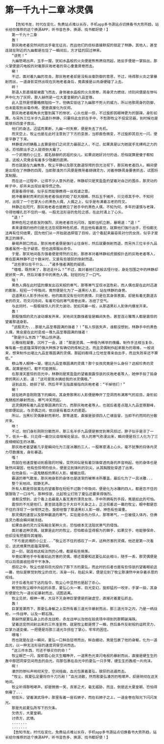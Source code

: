 # 第一千九十二章 冰灵偶
        【告知书友，时代在变化，免费站点难以长存，手机app多书源站点切换看书大势所趋，站长给你推荐的这个换源APP，听书音色多、换源、找书都好使！】
       第一千九十二章
       轰！
       那灰袍老者突然间的出手毫无征兆，而且他们的目标直接默契的锁定了林静，其他人，甚至连就在附近的九幽都是在怔了一瞬间后，方才猛的回过神来。
       “该死！”
       九幽怒喝出声，玉手一握，犹如水晶般的火炎便是熊熊燃烧而起，她反手便是一掌拍出，那火掌便是闪电般的对着那灰袍老者的背心重重席卷而去。
       唰！
       不过，面对着九幽的攻击，那灰袍老者却是没有丝毫防御的意思，不过，待得那火炎之掌暴射而出，一道身影突然出现在灰袍老者身后，竟直接是以肉身硬碰了上去。
       砰！
       那道人影直接是被震飞而去，身体被水晶般的火炎席卷，周身灵力燃烧，顷刻间便是在惨叫声中化为了灰烬，那人赫然是一位大夏皇朝的八品至尊。
       此人显然是想要略微阻挡一下，但确实低估了九幽那不死火的威力，所以他那周身的防御，也未能取到丝毫作用，便是直接化为灰烬。
       那灰袍老者眼角余光瞥到属下的惨状，心头也是一惊，不过旋即其眼神更为的狠辣，身形如鹰，与另外三位半步九品直扑林静，只要将此女抓在手中，不愁那牧尘不投鼠忌器，到时候也是能够将四皇子救出。
       他们的身法，迅猛而果断，九幽一时失察，便是失去了先机。
       而天空上，牧尘也是在此时注意到了下方的变故，当即面色微变，不过旋即其目光一闪，便是平静了下来。
       林静或许的确看上去算是他们之间灵力最弱之人，不过，如果真是以为她就手无缚鸡之力的话，恐怕那出手之人就得倒大霉了。
       一个武境的小公主，威名赫赫的武祖的女儿，如果说她好对付的话，恐怕就算是傻子都知道，这般人究竟会有着多少隐藏的底牌。
       而也就是在九幽焦急，牧尘平静以及那无数道惊愕的目光注视下，那灰袍老者四人，瞬间便是出现在了林静的四周，当即那凌厉爪风便是携带着磅礴灵力，对着林静周身要害抓去，试图将其制服。
       而在这一过程中，让得不少人意外的是，林静却只是笑盈盈的望着对自己的围杀，那灵动的眸子中，却并未出现丝毫惊慌之色。
       若是看得仔细，似乎反而能够瞧得一丝戏谑之意。
       她冲着暴射而来的灰袍老者俏皮的眨了眨大眼睛，然后玉手摊开，只见得其手中，不知何时，出现了一个巴掌大小的黑色人偶，人偶之上，似乎是布满着古老的符文。
       林静近在咫尺，那灰袍老者也是瞧见了她手中的黑色人偶，不知为何，多年的谨慎与老辣，令得他瞳孔忍不住的一缩，一股无法形容的危险之感，在此时涌上了心头。
       “退！”
       那种危险之感愈发的强烈，灰袍老者目光闪烁，旋即当机立断，暴喝道：“退！”
       素来谨慎的他终归是无法忽视那种危机感，而且他有着直觉，就算他们强行出手，恐怕都无法再有任何结果，因为他们从一开始就选择错了目标，这个看起来最容易对付的女孩，似乎才是真正的棘手。
       暴喝声脱口而出，那灰袍老者便是强行止住身形，然后就要倒射而退，而另外三位半步九品强者虽然一肚子疑惑，但也选择服从命令。
       于是，那天地间各方强者便是愕然的见到，那原本对着林静如虎狼般扑去的灰袍老者等人，竟在距离林静不过十数米时，又是有些狼狈的倒射而退。
       “这些家伙在干什么...”诸多强者满脸的疑惑。
       “嘻嘻，既然来了，那还走什么？”不过，面对着他们这般古怪行径，身处包围之中的林静却是娇笑一声，然后对着手中的黑色人偶，轻轻的吐了一口气。
       嗡！
       黑色人偶在此时猛的爆发出滔天般的寒气，那等寒气呈现冰蓝色彩，而人偶也是在此时迅速的膨胀，短短一个呼吸间，竟然便是化为了一道黑衫人影，站在林静的身旁。
       这道黑衫人影手持长枪，他的面庞没有任何的表情，只是在其身体表面，却是有着无数道古老的符文，符文闪烁间，有着可怕的寒气席卷出来，冻结了空气。
       与此同时，一股极端惊人的灵力波动，犹如风暴一般，从那道黑衫人影体内爆发开来。
       轰！
       那股强悍的灵力波动爆发开来，天地间无数强者皆是瞬间失色，甚至连沁雅等人都是震惊的望着那道身影。
       “这股灵力...那是九品至尊圆满的强者？！”有人惊骇失声，谁都没想到，林静手中的黑色人偶，竟会是在此时变成一尊九品至尊圆满的强者！
       “那是什么东西？”穆山惊声道。
       沁雅俏脸凝重，沉吟了一会，道：“那是灵偶，一种极为稀罕的傀儡，制作手法相当复杂，唯有着一些底蕴深厚的强大种族才有确切的炼制之法，而且灵偶制作起来极为的艰难，一般说来，想来制作出堪比九品至尊圆满的灵偶，那起码都得上位地至尊亲自出手，而且失败率还不算低。”
       穆山等人眼神一凝，堪比九品至尊圆满的灵偶？那个女孩究竟是什么身份？这般珍贵的灵偶，就算是他们，都不可能拥有。
       在那漫天震惊的目光中，林静则是笑盈盈的望着面露惊骇的灰袍老者等人，她伸手拍了拍身旁的黑衫人影，道：“这可是我冰姨给我的冰灵偶哦。”
       话到此处，她顿了顿，然后芊芊玉指直接指向灰袍老者：“干掉他们！”
       唰！
       就在她声音刚刚落下的瞬间，其身旁那黑衫人影便是睁开了空洞而布满寒气的双目，身形如鬼魅般的暴射而出，寒气冲天而起。
       这灵偶拥有着九品至尊圆满的实力，而那灰袍老者等人，也就后者差点踏入九品至尊巅峰，但即便如此，与灵偶之间，依旧是有着巨大的差距。
       所以，当黑衫灵偶暴射而来时，那等速度，直接是骇得四人亡魂皆冒，当即不约而同的分散开来。
       咻！
       不过，他们身形刚刚分散而开，那三名半步九品便是察觉到寒风掠过，脖子似乎是凉了一下，低头一看，只见得一截剑尖自咽喉处冒出，惊人的寒气弥漫出来，瞬间便是将三人化为了三座栩栩如生的冰雕。
       那灰袍老者望着几乎是瞬间化为三座冰雕的三人，一股寒意涌上心头，毫不犹豫的将体内灵力尽数爆发，身形暴退。
       嗤！
       而就在他速度催动到极致的时候，突然间似是有着剑锋穿透肉身的声音响起，他的身体也是陡然间凝固，他有些惊愕的低头，便是见到锋利的剑尖，从其胸膛处穿透了出来。
       在他身后，一道鬼魅般的黑衫人影，缓缓出现。
       霸道的寒气散发，那灰袍身影的身体也是逐渐的被寒冰所覆盖，最后化为了一具冰雕...
       整个天地间，寂静无声。
       所有人都是惊骇莫名的望着那在短短不过数个呼吸间，便是化为冰雕的四人，都是忍不住的狠狠吸了一口冷气，那种惊骇，比起牧尘打败了夏弘还要来得强烈。
       谁都没想到，这个看上去最是人畜无害的漂亮女孩，手中所拥有的手段，竟是如此的可怕。
       震惊的不光是他们，甚至就连那立于大日不灭身之上，正注视着这一幕的牧尘，眼中都是忍不住的浮现了一抹愕然之色，旋即他瞥了那道黑衫人影一眼，神色有些凝重。
       那灵偶的速度以及那种霸道的寒气，实在是杀伤力惊人，那等寒气，一旦被侵入体内，仿佛连灵力都会瞬间被冻结。
       如果自身的灵力没有融合某种火炎，恐怕根本无法阻扰寒气的侵蚀。
       面对着这种灵偶，就算是此时的牧尘，恐怕都会显得极为的棘手，如果交手，他能够保命，但却没有把握将其摧毁。
       “不亏是武境的小公主...”牧尘忍不住的感叹了一声，这种厉害的灵偶，他还是第一次看见，这武境果然底蕴深厚啊。
       这一刻，就连他这般淡然的心境，都是有些艳羡。
       毕竟如果他手中有着如此厉害的灵偶，哪还需要和这夏弘如此相斗，随手一丢，那灵偶便是可以将局面收拾得干干净净。
       感叹之中，牧尘也是将目光投向了那下方的夏弘，而此时的后者也是有些惊骇的望着眼前这一幕，他似是察觉到牧尘的目光，浑身一抖，抬起头来，便是见到了牧尘那漠然中夹杂着杀意的视线。
       对于后者先前下达的指令，牧尘心中显然也是起了杀心。
       察觉到牧尘眼中升起的杀意，夏弘心头一寒，目光变幻，旋即猛的一咬牙，手掌一拍，其身形便是化为一道长虹暴射而出，试图逃离。
       牧尘见状，眼神一寒，大日不灭身神巨掌便是抓破虚空，直接对着夏弘抓去。
       轰！
       巨掌笼罩而下，那夏弘身躯之上突然有着三道光华暴射而出，那三道光华之内，乃是一柄战枪，一件战甲，以及一颗石珠。
       那赫然是夏弘身上的赤龙战枪，赤龙战甲以及他在拍卖场中得到的那颗破海珠。
       望着这突然间射出来的三件准圣物，就是牧尘都是愣了一瞬，然后条件反射般的运转灵力，巨掌力道变缓，一把便是将那三道光华捞在了掌心，牢牢的困住。
       噗嗤！
       而也就是在这一瞬间，夏弘一口鲜血狂喷而出，鲜血蠕动，竟是包裹了他的身躯，化为一道血光，以一种无法形容的速度洞穿空间而去。
       “这三件东西，可还不够买你的命！”
       牧尘眼芒一闪，旋即眉心处灭生瞳睁开，一道黑色光束闪电般的暴射而出，直接是硬生生的轰中那团洞穿空间而去的血光，将那包裹在血光中的夏弘一只手臂，硬生生的轰成一片肉沫。
       啊！
       凄厉的惨叫声响彻天空，空间扭曲，血光包裹着夏弘，狼狈的逃遁而去。
       “牧尘，我夏弘定要将你千刀万剐！”血光消散，然而那夏弘凄厉的咆哮声，却是响彻在这天地间。
       牧尘听得那咆哮声，却是微微一笑，丧家之犬，毫无威胁，而且，倒是这大夏皇朝，恐怕得倒霉了...
       他低头，望着演武场中，那里有着一座石狮子，而在石狮子之上，一道金卷在阳光下闪闪发光。
       那是先前夏弘所写下的欠条。
       欠债方，大夏皇朝。
       讨债方，武境。
       .......
       .......
       【告知书友，时代在变化，免费站点难以长存，手机app多书源站点切换看书大势所趋，站长给你推荐的这个换源APP，听书音色多、换源、找书都好使！】